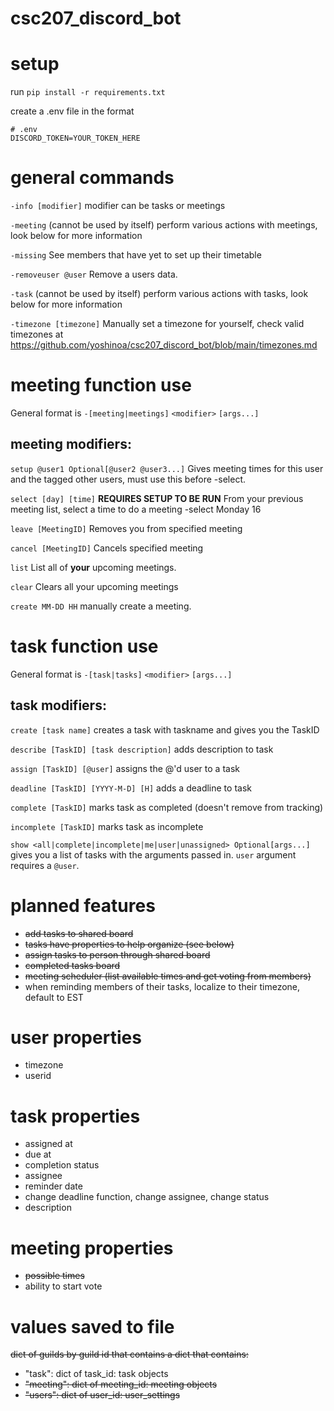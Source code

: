 # csc207_discord_bot

# setup
run `pip install -r requirements.txt`

create a .env file in the format 
```
# .env
DISCORD_TOKEN=YOUR_TOKEN_HERE
```

# general commands
`-info [modifier]` modifier can be tasks or meetings

`-meeting` (cannot be used by itself) perform various actions with meetings, look below for more information

`-missing` See members that have yet to set up their timetable

`-removeuser @user` Remove a users data.

`-task` (cannot be used by itself) perform various actions with tasks, look below for more information

`-timezone [timezone]` Manually set a timezone for yourself, check valid timezones at https://github.com/yoshinoa/csc207_discord_bot/blob/main/timezones.md




# meeting function use
General format is `-[meeting|meetings]` `<modifier>` `[args...]`
## meeting modifiers:
`setup @user1 Optional[@user2 @user3...]` Gives meeting times for this user and the tagged other users, must use this before -select.

`select [day] [time]` **REQUIRES SETUP TO BE RUN** From your previous meeting list, select a time to do a meeting -select Monday 16

`leave [MeetingID]` Removes you from specified meeting

`cancel [MeetingID]` Cancels specified meeting

`list` List all of **your** upcoming meetings.

`clear` Clears all your upcoming meetings

`create MM-DD HH` manually create a meeting.



# task function use
General format is `-[task|tasks]` `<modifier>` `[args...]`

## task modifiers: 
`create [task name]` creates a task with taskname and gives you the TaskID

`describe [TaskID] [task description]` adds description to task

`assign [TaskID] [@user]` assigns the @'d user to a task

`deadline [TaskID] [YYYY-M-D] [H]` adds a deadline to task

`complete [TaskID]` marks task as completed (doesn't remove from tracking)

`incomplete [TaskID]` marks task as incomplete

`show <all|complete|incomplete|me|user|unassigned> Optional[args...]` gives you a list of tasks with the arguments passed in. `user` argument requires a `@user`.

# planned features
* ~~add tasks to shared board~~
* ~~tasks have properties to help organize (see below)~~
* ~~assign tasks to person through shared board~~
* ~~completed tasks board~~
* ~~meeting scheduler (list available times and get voting from members)~~
* when reminding members of their tasks, localize to their timezone, default to EST

# user properties
* timezone
* userid


# task properties
* assigned at
* due at
* completion status
* assignee
* reminder date
* change deadline function, change assignee, change status
* description

# meeting properties
* ~~possible times~~
* ability to start vote

# values saved to file
~~dict of guilds by guild id that contains a dict that contains:~~
* "task": dict of task_id: task objects
* ~~"meeting": dict of meeting_id: meeting objects~~
* ~~"users": dict of user_id: user_settings~~
